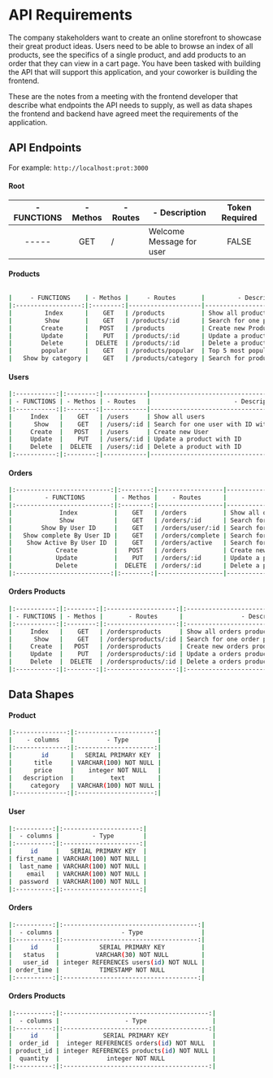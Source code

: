 # API Requirements

The company stakeholders want to create an online storefront to showcase their great product ideas. Users need to be able to browse an index of all products, see the specifics of a single product, and add products to an order that they can view in a cart page. You have been tasked with building the API that will support this application, and your coworker is building the frontend.

These are the notes from a meeting with the frontend developer that describe what endpoints the API needs to supply, as well as data shapes the frontend and backend have agreed meet the requirements of the application. 

## API Endpoints

For example: `http://localhost:prot:3000`

#### Root


|     - FUNCTIONS    | - Methos |     - Routes       |         - Description             | Token Required |
|:------------------:|:--------:|--------------------|-----------------------------------|:--------------:|
|        -----       |    GET   |         /          | Welcome Message for user          |      FALSE     |



#### Products

```sh

|     - FUNCTIONS    | - Methos |     - Routes       |         - Description             | Token Required |
|:------------------:|:--------:|--------------------|-----------------------------------|:--------------:|
|         Index      |    GET   | /products          | Show all products                 |      FALSE     |
|         Show       |    GET   | /products/:id      | Search for one product with ID    |      FALSE     |
|        Create      |   POST   | /products          | Create new Product                |      TRUE      |
|        Update      |    PUT   | /products/:id      | Update a product with ID          |      TRUE      |
|        Delete      |  DELETE  | /products/:id      | Delete a product with ID          |      TRUE      |
|        popular     |    GET   | /products/popular  | Top 5 most popular products       |      FALSE     |
|   Show by category |    GET   | /products/category | Search for products with category |      FALSE     |

```

#### Users

```sh
|:-----------:|:--------:|------------|------------------------------------------------------------------|:--------------:|
| - FUNCTIONS | - Methos | - Routes   |                       - Description                              | Token Required |
|:-----------:|:--------:|------------|------------------------------------------------------------------|:--------------:|
|     Index   |    GET   | /users     | Show all users                                                   |      TRUE      |
|      Show   |    GET   | /users/:id | Search for one user with ID with his 5 products recent purchases |      TRUE      |
|     Create  |   POST   | /users     | Create new User                                                  |      FALSE     |
|     Update  |    PUT   | /users/:id | Update a product with ID                                         |      TRUE      |
|     Delete  |  DELETE  | /users/:id | Delete a product with ID                                         |      TRUE      |
|:-----------:|:--------:|------------|------------------------------------------------------------------|:--------------:|
```

#### Orders

```sh
|:--------------------------:|:--------:|------------------|------------------------------------------|:--------------:|
|         - FUNCTIONS        | - Methos |    - Routes      |            - Description                 | Token Required |
|:--------------------------:|:--------:|------------------|------------------------------------------|:--------------:|
|             Index          |    GET   | /orders          | Show all orders                          |      TRUE      |
|             Show           |    GET   | /orders/:id      | Search for one order with ID             |      TRUE      |
|        Show By User ID     |    GET   | /orders/user/:id | Search for orders with User ID           |      TRUE      |
|   Show complete By User ID |    GET   | /orders/complete | Search for Completed orders with User ID |      TRUE      |
|    Show Active By User ID  |    GET   | /orders/active   | Search for Active orders with User ID    |      TRUE      |
|            Create          |   POST   | /orders          | Create new User                          |      TRUE      |
|            Update          |    PUT   | /orders/:id      | Update a product with ID                 |      TRUE      |
|            Delete          |  DELETE  | /orders/:id      | Delete a product with ID                 |      TRUE      |
|:--------------------------:|:--------:|------------------|------------------------------------------|:--------------:|
```

#### Orders Products

```sh
|:-----------:|:--------:|:-------------------:|:------------------------------------------:|:--------------:|
| - FUNCTIONS | - Methos |       - Routes      |                - Description               | Token Required |
|:-----------:|:--------:|:-------------------:|:------------------------------------------:|:--------------:|
|     Index   |    GET   | /ordersproducts     | Show all orders products                   |      TRUE      |
|      Show   |    GET   | /ordersproducts/:id | Search for one order product with order ID |      TRUE      |
|     Create  |   POST   | /ordersproducts     | Create new orders products                 |      TRUE      |
|     Update  |    PUT   | /ordersproducts/:id | Update a orders productswith order ID      |      TRUE      |
|     Delete  |  DELETE  | /ordersproducts/:id | Delete a orders products  with order ID    |      TRUE      |
|:-----------:|:--------:|:-------------------:|:------------------------------------------:|:--------------:|
```

## Data Shapes

#### Product

```sh
|:--------------:|:---------------------:|
|    - columns   |         - Type        |
|:--------------:|:---------------------:|
|        id      |   SERIAL PRIMARY KEY  |
|      title     | VARCHAR(100) NOT NULL |
|      price     |    integer NOT NULL   |
|   description  |          text         |
|     category   | VARCHAR(100) NOT NULL |
|:--------------:|:---------------------:|
```

#### User

```sh
|:----------:|:---------------------:|
|  - columns |         - Type        |
|:----------:|:---------------------:|
|     id     |   SERIAL PRIMARY KEY  |
| first_name | VARCHAR(100) NOT NULL |
|  last_name | VARCHAR(100) NOT NULL |
|    email   | VARCHAR(100) NOT NULL |
|  password  | VARCHAR(100) NOT NULL |
|:----------:|:---------------------:|
```

#### Orders

```sh
|:----------:|:-------------------------------------:|
|  - columns |                 - Type                |
|:----------:|:-------------------------------------:|
|     id     |           SERIAL PRIMARY KEY          |
|   status   |          VARCHAR(30) NOT NULL         |
|   user_id  | integer REFERENCES users(id) NOT NULL |
| order_time |           TIMESTAMP NOT NULL          |
|:----------:|:-------------------------------------:|
```

#### Orders Products

```sh
|:----------:|:----------------------------------------:|
|  - columns |                  - Type                  |
|:----------:|:----------------------------------------:|
|     id     |            SERIAL PRIMARY KEY            |
|  order_id  |  integer REFERENCES orders(id) NOT NULL  |
| product_id | integer REFERENCES products(id) NOT NULL |
|  quantity  |             integer NOT NULL             |
|:----------:|:----------------------------------------:|
```
